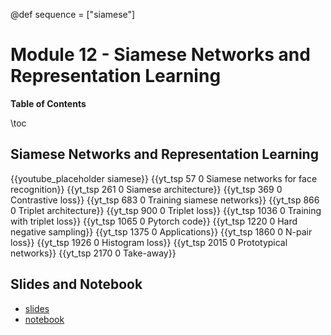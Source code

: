 @def sequence = ["siamese"]

# Module 12 - Siamese Networks and Representation Learning


**Table of Contents**

\toc


## Siamese Networks and Representation Learning

{{youtube_placeholder siamese}}
{{yt_tsp 57 0 Siamese networks for face recognition}}
{{yt_tsp 261 0 Siamese architecture}}
{{yt_tsp 369 0 Contrastive loss}}
{{yt_tsp 683 0 Training siamese networks}}
{{yt_tsp 866 0 Triplet architecture}}
{{yt_tsp 900 0 Triplet loss}}
{{yt_tsp 1036 0 Training with triplet loss}}
{{yt_tsp 1065 0 Pytorch code}}
{{yt_tsp 1220 0 Hard negative sampling}}
{{yt_tsp 1375 0 Applications}}
{{yt_tsp 1860 0 N-pair loss}}
{{yt_tsp 1926 0 Histogram loss}}
{{yt_tsp 2015 0 Prototypical networks}}
{{yt_tsp 2170 0 Take-away}}

## Slides and Notebook

- [slides](https://abursuc.github.io//slides/polytechnique/siamese-networks.html#1)
- [notebook](https://github.com/abursuc/dldiy-practicals/blob/master/siamese_triplet_mnist_colab.ipynb) 